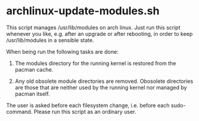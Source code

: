 # archlinux-update-modules.sh

This script manages /usr/lib/modules on arch linux. Just run this script
whenever you like, e.g. after an upgrade or after rebooting, in order to keep
/usr/lib/modules in a sensible state.

When being run the following tasks are done:

1. The modules directory for the running kernel is restored from the pacman cache.

2. Any old obsolete module directories are removed. Obosolete directories are
those that are neither used by the running kernel nor managed by pacman itself.

The user is asked before each filesystem change, i.e. before each sudo-command.
Please run this script as an ordinary user.
